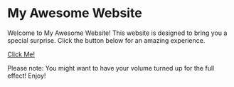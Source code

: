 # My Awesome Website

Welcome to My Awesome Website! This website is designed to bring you a special surprise. Click the button below for an amazing experience.

[Click Me!](https://tim-gromeyer.github.io/Website/)

Please note: You might want to have your volume turned up for the full effect! Enjoy!
